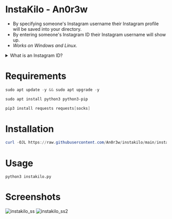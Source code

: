 # InstaKilo - An0r3w
- By specifying someone's Instagram username their Instagram profile will be saved into your directory.
- By entering someone's Instagram ID their Instagram username will show up.
- *Works on Windows and Linux.*
<details>
<summary>What is an Instagram ID?</summary>

- An Instagram user or profile ID is a unique numeric identifier for an Instagram account, created once during the setup of a new Instagram account. In addition to a unique ID, an Instagram account also has a unique username. The difference is that an Instagram ID cannot be changed, while a username can be modified - [ommentpicker.com](https://commentpicker.com/instagram-user-id.php)
</details>

# Requirements
```powershell
sudo apt update -y && sudo apt upgrade -y
```
```powershell
sudo apt install python3 python3-pip
```
```powershell
pip3 install requests requests[socks]
```
# Installation
```powershell
curl -OJL https://raw.githubusercontent.com/An0r3w/instakilo/main/instakilo.py
```
# Usage
```
python3 instakilo.py
```
# Screenshots
![instakilo_ss](https://github.com/An0r3w/instakilo/assets/168315022/6c11c022-a39c-4b92-96c4-f037d43800d8)
![instakilo_ss2](https://github.com/An0r3w/instakilo/assets/168315022/65419e41-7a5a-4dcc-87b6-1c026f873380)
